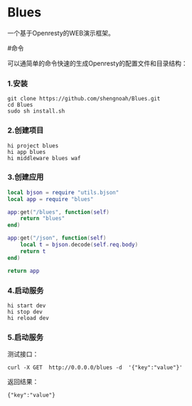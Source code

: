 # Blues
一个基于Openresty的WEB演示框架。


#命令

可以通简单的命令快速的生成Openresty的配置文件和目录结构：

### 1.安装

```
git clone https://github.com/shengnoah/Blues.git
cd Blues
sudo sh install.sh
```

### 2.创建项目

```
hi project blues
hi app blues
hi middleware blues waf
```

### 3.创建应用


```lua
local bjson = require "utils.bjson"
local app = require "blues"

app:get("/blues", function(self)
    return "blues"
end)

app:get("/json", function(self)
    local t = bjson.decode(self.req.body)
    return t   
end)

return app 
```



### 4.启动服务

```
hi start dev
hi stop dev
hi reload dev
```

### 5.启动服务

测试接口：

```
curl -X GET  http://0.0.0.0/blues -d  '{"key":"value"}'
```

返回结果：


```
{"key":"value"}

```

